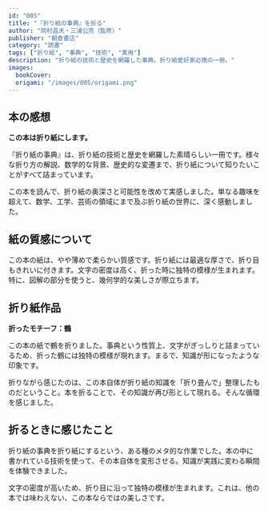 ```yaml
---
id: "005"
title: "『折り紙の事典』を折る"
author: "岡村昌夫・三浦公亮（監修）"
publisher: "朝倉書店"
category: "読書"
tags: ["折り紙", "事典", "技術", "実用"]
description: "折り紙の技術と歴史を網羅した事典。折り紙愛好家必携の一冊。"
images:
  bookCover:
  origami: "/images/005/origami.png"
---
```


## 本の感想

**この本は折り紙にします。**

『折り紙の事典』は、折り紙の技術と歴史を網羅した素晴らしい一冊です。様々な折り方の解説、数学的な背景、歴史的な変遷まで、折り紙について知りたいことがすべて詰まっています。

この本を読んで、折り紙の奥深さと可能性を改めて実感しました。単なる趣味を超えて、数学、工学、芸術の領域にまで及ぶ折り紙の世界に、深く感動しました。

## 紙の質感について

この本の紙は、やや薄めで柔らかい質感です。折り紙には最適な厚さで、折り目もきれいに付きます。文字の密度は高く、折った時に独特の模様が生まれます。特に、図解の部分を使うと、幾何学的な美しさが際立ちます。

## 折り紙作品

**折ったモチーフ：鶴**

この本の紙で鶴を折りました。事典という性質上、文字がぎっしりと詰まっているため、折った鶴には独特の模様が現れます。まるで、知識が形になったような印象です。

折りながら感じたのは、この本自体が折り紙の知識を「折り畳んで」整理したものだということ。本を折ることで、その知識が再び形として現れる。そんな循環を感じました。

## 折るときに感じたこと

折り紙の事典を折り紙にするという、ある種のメタ的な作業でした。本の中に書かれている技術を使って、その本自体を変形させる。知識が実践に変わる瞬間を体験できました。

文字の密度が高いため、折り目に沿って独特の模様が生まれます。これは、他の本では味わえない、この本ならではの美しさです。